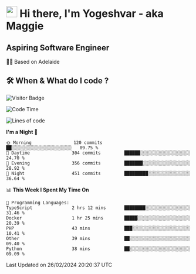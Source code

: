<h1><img src="https://emojis.slackmojis.com/emojis/images/1531849430/4246/blob-sunglasses.gif?1531849430" width="30"/> Hi there, I'm Yogeshvar - aka Maggie</h1>

## Aspiring Software Engineer
🏂🏻  Based on Adelaide 

## 🛠 When & What do I code ?  

![Visitor Badge](https://visitor-badge.feriirawann.repl.co?username=yogeshvar&repo=yogeshvar&label=Visitors&style=plastic&color=%23457BFF&contentType=svg)

<!--START_SECTION:waka-->
![Code Time](http://img.shields.io/badge/Code%20Time-2%2C709%20hrs%2013%20mins-blue)

![Lines of code](https://img.shields.io/badge/From%20Hello%20World%20I%27ve%20Written-4.1%20million%20lines%20of%20code-blue)

**I'm a Night 🦉** 

```text
🌞 Morning                120 commits         ██░░░░░░░░░░░░░░░░░░░░░░░   09.75 % 
🌆 Daytime                304 commits         ██████░░░░░░░░░░░░░░░░░░░   24.70 % 
🌃 Evening                356 commits         ███████░░░░░░░░░░░░░░░░░░   28.92 % 
🌙 Night                  451 commits         █████████░░░░░░░░░░░░░░░░   36.64 % 
```


📊 **This Week I Spent My Time On** 

```text
💬 Programming Languages: 
TypeScript               2 hrs 12 mins       ████████░░░░░░░░░░░░░░░░░   31.46 % 
Docker                   1 hr 25 mins        █████░░░░░░░░░░░░░░░░░░░░   20.39 % 
PHP                      43 mins             ███░░░░░░░░░░░░░░░░░░░░░░   10.41 % 
Other                    39 mins             ██░░░░░░░░░░░░░░░░░░░░░░░   09.40 % 
Python                   38 mins             ██░░░░░░░░░░░░░░░░░░░░░░░   09.09 % 
```


 Last Updated on 26/02/2024 20:20:37 UTC
<!--END_SECTION:waka-->
